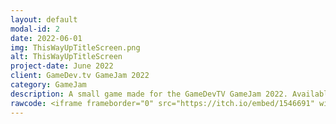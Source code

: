 ```yaml
---
layout: default
modal-id: 2
date: 2022-06-01
img: ThisWayUpTitleScreen.png
alt: ThisWayUpTitleScreen
project-date: June 2022
client: GameDev.tv GameJam 2022
category: GameJam
description: A small game made for the GameDevTV GameJam 2022. Available for free on Itch.io!
rawcode: <iframe frameborder="0" src="https://itch.io/embed/1546691" width="552" height="167"><a href="https://gigaelk.itch.io/this-way-up">This Way Up by GigaElk</a></iframe>
---
```

